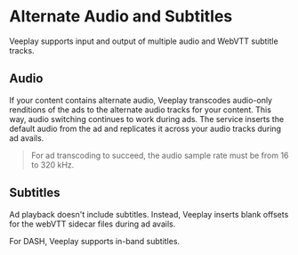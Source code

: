 # Alternate Audio and Subtitles

Veeplay supports input and output of multiple audio and WebVTT subtitle tracks. 

## Audio

If your content contains alternate audio, Veeplay transcodes audio-only renditions of the ads to the alternate audio tracks for your content. This way, audio switching continues to work during ads. The service inserts the default audio from the ad and replicates it across your audio tracks during ad avails.

> For ad transcoding to succeed, the audio sample rate must be from 16 to 320 kHz.

## Subtitles

Ad playback doesn't include subtitles. Instead, Veeplay inserts blank offsets for the webVTT sidecar files during ad avails. 

For DASH, Veeplay supports in-band subtitles.